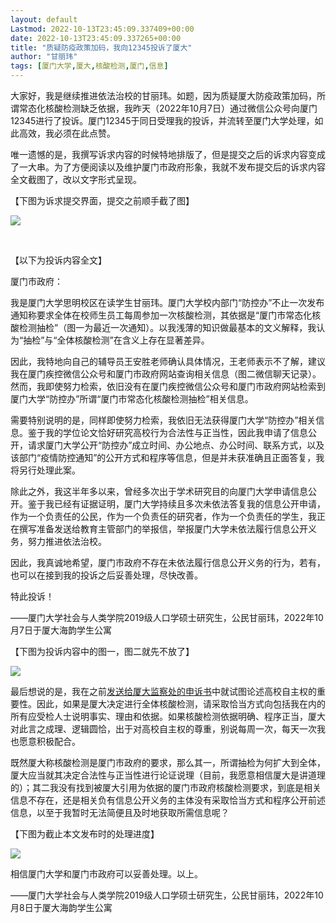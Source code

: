 ```yaml
---
layout: default
Lastmod: 2022-10-13T23:45:09.337409+00:00
date: 2022-10-13T23:45:09.337265+00:00
title: "质疑防疫政策加码，我向12345投诉了厦大"
author: "甘丽玮"
tags: [厦门大学,厦大,核酸检测,厦门,信息]
---
```


大家好，我是继续推进依法治校的甘丽玮。如题，因为质疑厦大防疫政策加码，所谓常态化核酸检测缺乏依据，我昨天（2022年10月7日）通过微信公众号向厦门12345进行了投诉。厦门12345于同日受理我的投诉，并流转至厦门大学处理，如此高效，我必须在此点赞。

  

唯一遗憾的是，我撰写诉求内容的时候特地排版了，但是提交之后的诉求内容变成了一大串。为了方便阅读以及维护厦门市政府形象，我就不发布提交后的诉求内容全文截图了，改以文字形式呈现。

  

【下图为诉求提交界面，提交之前顺手截了图】

  

![](https://images.weserv.nl/?url=https%3A//mmbiz.qpic.cn/mmbiz_jpg/HrkB44WzzibL9xSvU8ml2S1tfyF3zuMNEOfb864IhTC98dESeWQ7F8ZK32KT4vC6UcpaeV53ibHgbTyLnVrSTlCA/640%3Fwx_fmt%3Djpeg)

‍

【以下为投诉内容全文】

厦门市政府：

我是厦门大学思明校区在读学生甘丽玮。厦门大学校内部门“防控办”不止一次发布通知称要求全体在校师生员工每周参加一次核酸检测，其依据是“厦门市常态化核酸检测抽检”（图一为最近一次通知）。以我浅薄的知识做最基本的文义解释，我认为“抽检”与“全体核酸检测”在含义上存在显著差异。

因此，我特地向自己的辅导员王安胜老师确认具体情况，王老师表示不了解，建议我在厦门疾控微信公众号和厦门市政府网站查询相关信息（图二微信聊天记录）。然而，我即使努力检索，依旧没有在厦门疾控微信公众号和厦门市政府网站检索到厦门大学“防控办”所谓“厦门市常态化核酸检测抽检”相关信息。

需要特别说明的是，同样即使努力检索，我依旧无法获得厦门大学“防控办”相关信息。鉴于我的学位论文恰好研究高校行为合法性与正当性，因此我申请了信息公开，请求厦门大学公开“防控办”成立时间、办公地点、办公时间、联系方式，以及该部门“疫情防控通知”的公开方式和程序等信息，但是并未获准确且正面答复，我将另行处理此案。

除此之外，我这半年多以来，曾经多次出于学术研究目的向厦门大学申请信息公开。鉴于我已经有证据证明，厦门大学持续且多次未依法答复我的信息公开申请，作为一个负责任的公民，作为一个负责任的研究者，作为一个负责任的学生，我正在撰写准备发送给教育主管部门的举报信，举报厦门大学未依法履行信息公开义务，努力推进依法治校。

因此，我真诚地希望，厦门市政府不存在未依法履行信息公开义务的行为，若有，也可以在接到我的投诉之后妥善处理，尽快改善。

特此投诉！

——厦门大学社会与人类学院2019级人口学硕士研究生，公民甘丽玮，2022年10月7日于厦大海韵学生公寓

【下图为投诉内容中的图一，图二就先不放了】

![](https://images.weserv.nl/?url=https%3A//mmbiz.qpic.cn/mmbiz_jpg/HrkB44WzzibL9xSvU8ml2S1tfyF3zuMNEpGMrB1PibVUE3XZxjIQz0senZDCrSYUibibxribpTrAE1Uls9vkLBEEFpA/640%3Fwx_fmt%3Djpeg)

最后想说的是，我在之前[发送给厦大监察处的申诉书](http://mp.weixin.qq.com/s?__biz=MzI1MzYyNzQzMw==&mid=2247484027&idx=1&sn=cbc0c5967b566bd9d6c72cb6f71b3458&chksm=e9d0df3ddea7562b9653b7967bb1cd7a4c93ffc5cf0fb45e3cc058ca27ada1a50e4e20f2bef9&scene=21#wechat_redirect)中就试图论述高校自主权的重要性。因此，如果是厦大决定进行全体核酸检测，请采取恰当方式向包括我在内的所有应受检人士说明事实、理由和依据。如果核酸检测依据明确、程序正当，厦大对此言之成理、逻辑圆恰，出于对高校自主权的尊重，别说每周一次，每天一次我也愿意积极配合。

既然厦大称核酸检测是厦门市政府的要求，那么其一，所谓抽检为何扩大到全体，厦大应当就其决定合法性与正当性进行论证说理（目前，我愿意相信厦大是讲道理的）；其二我没有找到被厦大引用为依据的厦门市政府核酸检测要求，到底是相关信息不存在，还是相关负有信息公开义务的主体没有采取恰当方式和程序公开前述信息，以至于我暂时无法简便且及时地获取所需信息呢？

【下图为截止本文发布时的处理进度】

  

![](https://images.weserv.nl/?url=https%3A//mmbiz.qpic.cn/mmbiz_jpg/HrkB44WzzibL9xSvU8ml2S1tfyF3zuMNEMwIp4YNFzuFYEMFZib6jXUIcYiaSMbictD53JkfP5eexUMxnx3EjqtcHQ/640%3Fwx_fmt%3Djpeg)

相信厦门大学和厦门市政府可以妥善处理。以上。

——厦门大学社会与人类学院2019级人口学硕士研究生，公民甘丽玮，2022年10月8日于厦大海韵学生公寓

